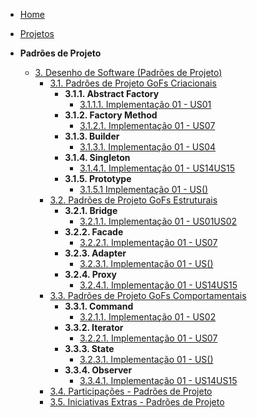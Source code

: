 <!-- docs/_sidebar.md -->

- [Home](README.md)
- [Projetos](Projeto/Projeto.md)

- **Padrões de Projeto**
  - [3. Desenho de Software (Padrões de Projeto)](PadroesDeProjeto/3.PadroesDeProjeto.md)
    - [3.1. Padrões de Projeto GoFs Criacionais](PadroesDeProjeto/3.1.GoFsCriacionais.md)
       - **3.1.1. Abstract Factory**
          - [3.1.1.1. Implementação 01 - US01](PadroesDeProjeto/3.1.GoFsCriacionais/3.1.1.AbstractFactory.md)
       - **3.1.2. Factory Method**
          - [3.1.2.1. Implementação 01 - US07](padroesDeProjeto/3.1.GoFsCriacionais/3.1.2.1.Factory_US07.md)
       - **3.1.3. Builder**
          - [3.1.3.1. Implementação 01 - US04](padroesDeProjeto/3.1.GoFsCriacionais/3.1.2.2.Builder_US04.md)
       - **3.1.4. Singleton**
          - [3.1.4.1. Implementação 01 - US14US15](PadroesDeProjeto/3.1.GoFsCriacionais/3.1.4.1.Singleton_US14-US15.md)
       - **3.1.5. Prototype**
          - [3.1.5.1 Implementação 01 - US()](README.md)
    - [3.2. Padrões de Projeto GoFs Estruturais](PadroesDeProjeto/3.2.GoFsEstruturais.md)
       - **3.2.1. Bridge**
          - [3.2.1.1. Implementação 01 - US01US02](PadroesDeProjeto/3.2..GofsEstruturais/3.2.1Bridge.md)
       - **3.2.2. Facade**
          - [3.2.2.1. Implementação 01 - US07](PadroesDeProjeto/3.2..GofsEstruturais/3.2.2.1.Facade_US07.md)
       - **3.2.3. Adapter**
          - [3.2.3.1. Implementação 01 - US()](README.md)
       - **3.2.4. Proxy**
          - [3.2.4.1. Implementação 01 - US14US15](PadroesDeProjeto/3.2..GofsEstruturais/3.2.4.1.Proxy_US14-US15.md)
    - [3.3. Padrões de Projeto GoFs Comportamentais](PadroesDeProjeto/3.3.GoFsComportamentais.md)
       - **3.3.1. Command**
          - [3.2.1.1. Implementação 01 - US02](PadroesDeProjeto/3.3.GoFsComportamentais/3.3.1Command.md)
       - **3.3.2. Iterator**
          - [3.2.2.1. Implementação 01 - US07](PadroesDeProjeto/3.3.GoFsComportamentais/3.2.2.1.Iterator_US07.md)
       - **3.3.3. State**
          - [3.2.3.1. Implementação 01 - US()](README.md)
       - **3.3.4. Observer**
          - [3.3.4.1. Implementação 01 - US14US15](PadroesDeProjeto/3.3.GoFsComportamentais/3.3.4.1.Observer_US14-US15.md)
    - [3.4. Participações - Padrões de Projeto](PadroesDeProjeto/3.4.ParticipacoesPadroes.md)
    - [3.5. Iniciativas Extras - Padrões de Projeto](PadroesDeProjeto/3.5.IniciativasExtras.md)
      
